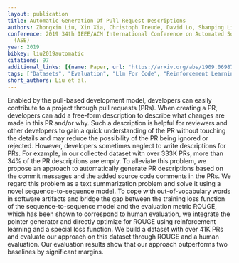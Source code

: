 ```yaml
---
layout: publication
title: Automatic Generation Of Pull Request Descriptions
authors: Zhongxin Liu, Xin Xia, Christoph Treude, David Lo, Shanping Li
conference: 2019 34th IEEE/ACM International Conference on Automated Software Engineering
  (ASE)
year: 2019
bibkey: liu2019automatic
citations: 97
additional_links: [{name: Paper, url: 'https://arxiv.org/abs/1909.06987'}]
tags: ["Datasets", "Evaluation", "Llm For Code", "Reinforcement Learning", "Training Techniques"]
short_authors: Liu et al.
---
```

Enabled by the pull-based development model, developers can easily contribute
to a project through pull requests (PRs). When creating a PR, developers can
add a free-form description to describe what changes are made in this PR and/or
why. Such a description is helpful for reviewers and other developers to gain a
quick understanding of the PR without touching the details and may reduce the
possibility of the PR being ignored or rejected. However, developers sometimes
neglect to write descriptions for PRs. For example, in our collected dataset
with over 333K PRs, more than 34% of the PR descriptions are empty. To
alleviate this problem, we propose an approach to automatically generate PR
descriptions based on the commit messages and the added source code comments in
the PRs. We regard this problem as a text summarization problem and solve it
using a novel sequence-to-sequence model. To cope with out-of-vocabulary words
in software artifacts and bridge the gap between the training loss function of
the sequence-to-sequence model and the evaluation metric ROUGE, which has been
shown to correspond to human evaluation, we integrate the pointer generator and
directly optimize for ROUGE using reinforcement learning and a special loss
function. We build a dataset with over 41K PRs and evaluate our approach on
this dataset through ROUGE and a human evaluation. Our evaluation results show
that our approach outperforms two baselines by significant margins.